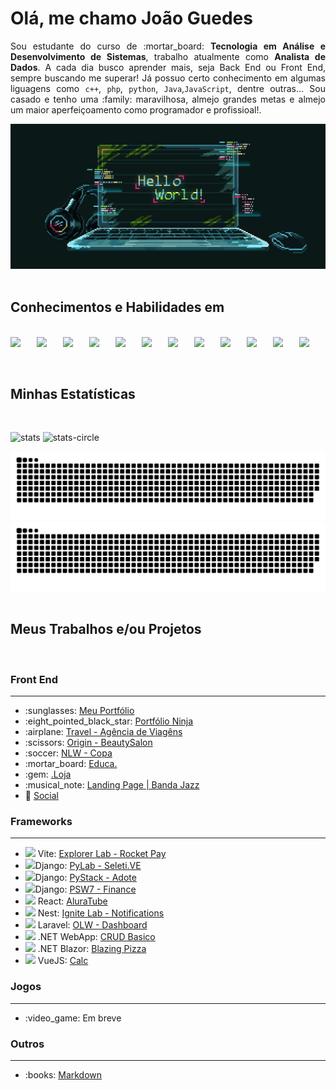 # Olá, me chamo João Guedes

<p style='text-align: justify;'>Sou estudante do curso de :mortar_board: <strong>Tecnologia em Análise e Desenvolvimento de Sistemas</strong>, trabalho atualmente como <strong>Analista de Dados</strong>. A cada dia busco aprender mais, seja Back End ou Front End, sempre buscando me superar! Já possuo certo conhecimento em algumas liguagens como <code>c++</code>, <code>php</code>, <code>python</code>, <code>Java</code>,<code>JavaScript</code>, dentre outras... Sou casado e tenho uma :family: maravilhosa, almejo grandes metas e almejo um maior aperfeiçoamento como programador e profissioal!.

![image](perfil-animation.gif)
<br />
<br />

## Conhecimentos e Habilidades em
<br />
<div style="display: flex;">
  <img src="https://cdn.jsdelivr.net/gh/devicons/devicon/icons/bootstrap/bootstrap-original.svg" width=50/> 
  <img src="https://cdn.jsdelivr.net/gh/devicons/devicon/icons/csharp/csharp-original.svg" width=50/>
  <img src="https://cdn.jsdelivr.net/gh/devicons/devicon/icons/css3/css3-original.svg" width=50/>
  <img src="https://cdn.jsdelivr.net/gh/devicons/devicon/icons/git/git-original.svg" width=50 />
  <img src="https://cdn.jsdelivr.net/gh/devicons/devicon/icons/html5/html5-original.svg" width=50/>
  <img src="https://cdn.jsdelivr.net/gh/devicons/devicon/icons/javascript/javascript-original.svg" width=50/>
  <img src="https://cdn.jsdelivr.net/gh/devicons/devicon/icons/mysql/mysql-original.svg" width=50/>
  <img src="https://cdn.jsdelivr.net/gh/devicons/devicon/icons/php/php-plain.svg" width=50/>
  <img src="https://cdn.jsdelivr.net/gh/devicons/devicon/icons/python/python-original.svg" width=50/>
  <img src="https://cdn.jsdelivr.net/gh/devicons/devicon/icons/react/react-original.svg" width=50/>
  <img src="https://cdn.jsdelivr.net/gh/devicons/devicon/icons/sass/sass-original.svg" width=50/>
  <img src="https://cdn.jsdelivr.net/gh/devicons/devicon/icons/postgresql/postgresql-original.svg" width=50/>
</div>
<br />
<br />

## Minhas Estatísticas
<br />

![stats](https://github-readme-stats.vercel.app/api/top-langs/?username=guedes-jr&layout=compact&langs_count=7&theme=tokyonight)
![stats-circle](https://github-readme-stats.vercel.app/api?username=guedes-jr&show_icons=true&theme=tokyonight&include_all_commits=true&count_private=true)

![github contribution grid snake animation](https://raw.githubusercontent.com/platane/platane/output/github-contribution-grid-snake-dark.svg#gh-dark-mode-only)![github contribution grid snake animation](https://raw.githubusercontent.com/platane/platane/output/github-contribution-grid-snake.svg#gh-light-mode-only)
<br />
<br />
## Meus Trabalhos e/ou Projetos
<br />

### Front End
---
<ul style="list-style=none">
  <li> :sunglasses: <a href='https://github.com/guedes-jr/Portfolio'>Meu Portfólio</a></li>
  <li> :eight_pointed_black_star: <a href='https://github.com/guedes-jr/Portfolio-Ninja'>Portfólio Ninja</a></li>
  <li> :airplane: <a href='https://github.com/guedes-jr/Front_End-Travel'>Travel - Agência de Viagêns</a></li>
  <li> :scissors: <a href='https://github.com/guedes-jr/Origin-BeautySalon'>Origin - BeautySalon</a></li>
  <li> :soccer: <a href='https://github.com/guedes-jr/NLW-Copa'>NLW - Copa</a></li>
  <li> :mortar_board: <a href='https://github.com/guedes-jr/Educa.'>Educa.</a></li>
  <li> :gem: <a href='https://github.com/guedes-jr/E-comerceTemplate'>.Loja</a></li>
  <li> :musical_note: <a href='https://github.com/guedes-jr/LandingPageToms'>Landing Page | Banda Jazz</a></li>
  <li> 🤖 <a href='https://github.com/guedes-jr/Social'>Social</a></li>
</ul>

### Frameworks
---
<ul style="list-style=none">
  <li> <img src="https://vitejs.dev/logo-with-shadow.png" width=20/> Vite: <a href='https://github.com/guedes-jr/ExplorerLab-RocketPay'>Explorer Lab - Rocket Pay</a></li>
  <li> <img src="https://cdn.jsdelivr.net/gh/devicons/devicon/icons/django/django-plain.svg" width=20/>Django: <a href='https://github.com/guedes-jr/PyLab-seleti.ve'>PyLab - Seleti.VE</a></li>
  <li> <img src="https://cdn.jsdelivr.net/gh/devicons/devicon/icons/django/django-plain.svg" width=20/>Django: <a href='https://github.com/guedes-jr/PyStack-Adote.'>PyStack - Adote</a></li>
  <li> <img src="https://cdn.jsdelivr.net/gh/devicons/devicon/icons/django/django-plain.svg" width=20/>Django: <a href='https://github.com/guedes-jr/PSW7-Finance'>PSW7 - Finance</a></li>
  <li> <img src="https://cdn.jsdelivr.net/gh/devicons/devicon/icons/react/react-original.svg" width=20/> React: <a href='https://github.com/guedes-jr/React-AluraTube'>AluraTube</a></li>
  <li> <img src="https://cdn.jsdelivr.net/gh/devicons/devicon/icons/nestjs/nestjs-plain.svg" width=20/> Nest: <a href='https://github.com/guedes-jr/Ignite_Lab-notifications'>Ignite Lab - Notifications</a></li>
  <li> <img src="https://upload.wikimedia.org/wikipedia/commons/thumb/9/9a/Laravel.svg/1969px-Laravel.svg.png" width=20/> Laravel: <a href='https://github.com/guedes-jr/OLW-Dashboard'>OLW - Dashboard</a></li>
  <li> <img src="https://upload.wikimedia.org/wikipedia/commons/thumb/7/7d/Microsoft_.NET_logo.svg/2048px-Microsoft_.NET_logo.svg.png" width=20/> .NET WebApp: <a href='https://github.com/guedes-jr/.net-CRUD-AppWeb'>CRUD Basico</a></li>
  <li> <img src="https://upload.wikimedia.org/wikipedia/commons/thumb/7/7d/Microsoft_.NET_logo.svg/2048px-Microsoft_.NET_logo.svg.png" width=20/> .NET Blazor: <a href='https://github.com/guedes-jr/.net-BlazingPizza'>Blazing Pizza</a></li>
  <li> <img src="https://upload.wikimedia.org/wikipedia/commons/thumb/9/95/Vue.js_Logo_2.svg/800px-Vue.js_Logo_2.svg.png" width=20/> VueJS: <a href='https://github.com/guedes-jr/VueJS-Calc'>Calc</a></li>
</ul>

### Jogos
---
<ul style="list-style=none">
  <li> :video_game: Em breve </li>
</ul>

### Outros
---
<ul style="list-style=none">
  <li> :books: <a href='https://github.com/guedes-jr/Markdown'>Markdown</a></li>
</ul>

